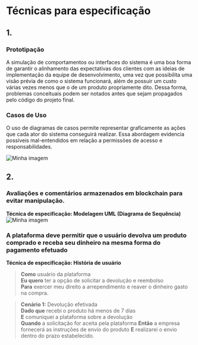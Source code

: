 # Técnicas para especificação

## 1.

### Prototipação

A simulação de comportamentos ou interfaces do sistema é uma boa forma de garantir o alinhamento das expectativas dos clientes com as ideias de implementação da equipe de desenvolvimento, uma vez que possibilita uma visão prévia de como o sistema funcionará, além de possuir um custo várias vezes menos que o de um produto propriamente dito. Dessa forma, problemas conceituais podem ser notados antes que sejam propagados pelo código do projeto final.

### Casos de Uso

O uso de diagramas de casos permite representar graficamente as ações que cada ator do sistema conseguirá realizar. Essa abordagem evidencia possíveis mal-entendidos em relação a permissões de acesso e responsabilidades.

![Minha imagem](https://drive.google.com/uc?export=view&id=1bFN7033c_xDNU8MMUj5dOb853Fw986tA)

## 2.

### Avaliações e comentários armazenados em blockchain para evitar manipulação.

**Técnica de especificação: Modelagem UML (Diagrama de Sequência)**
![Minha imagem](https://drive.google.com/uc?export=view&id=1EglWfC14ZOWOGnsbhNC1CzYjGKtfkQ_7)

### A plataforma deve permitir que o usuário devolva um produto comprado e receba seu dinheiro na mesma forma do pagamento efetuado

**Técnica de especificação: História de usuário**

>**Como** usuário da plataforma  
**Eu quero** ter a opção de solicitar a devolução e reembolso  
**Para** exercer meu direito a arrependimento e reaver o dinheiro gasto na compra.
               
>**Cenário 1:**  Devolução efetivada  
**Dado que** recebi o produto há menos de 7 dias  
**E** comuniquei a plataforma sobre a devolução  
**Quando** a solicitação for aceita pela plataforma
**Então** a empresa fornecerá as instruções de envio do produto
**E** realizarei o envio dentro do prazo estabelecido.

